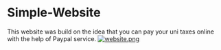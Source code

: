 # Simple-Website
This website was build on the idea that you can pay your uni taxes online with the help of Paypal service.
[![website.png](https://s18.postimg.org/z9mwjzdmx/website.png)](https://postimg.org/image/omt3ek5hh/)
